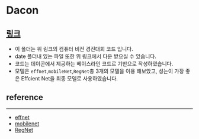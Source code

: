 # Dacon
## [링크](https://dacon.io/competitions/official/235697/overview/description/)

- 이 폴더는 위 링크의 컴퓨터 비전 경진대회 코드 입니다.
- date 폴더내 있는 파일 또한 위 링크에서 다운 받으실 수 있습니다.
- 코드는 데이콘에서 제공하는 베이스라인 코드르 기반으로 작성하였습니다.
- 모델은 `effnet`,`mobileNet`,`RegNet`총 3개의 모델을 이용 해보았고, 성는이 가장 좋은 Effcient Net을 최종 모델로 사용하였습니다.



## reference
---
- [effnet](https://everyday-deeplearning.tistory.com/entry/%EC%B4%88%EA%B0%84%EB%8B%A8-%EB%85%BC%EB%AC%B8%EB%A6%AC%EB%B7%B0-Efficient-NetworkGoogle-Research-Brain-Team)
- [mobilenet](https://ariz1623.tistory.com/300)
- [RegNet](https://github.com/signatrix/regnet)

